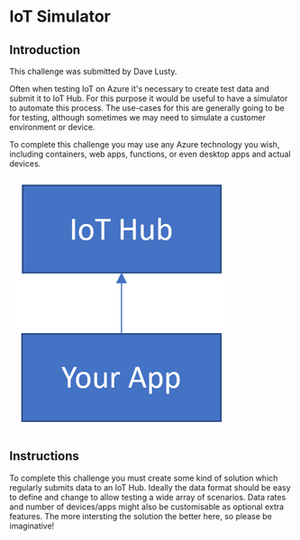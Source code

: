 # IoT Simulator

## Introduction

This challenge was submitted by Dave Lusty.

Often when testing IoT on Azure it's necessary to create test data and submit it to IoT Hub. For this purpose it would be useful to have a simulator to automate this process. The use-cases for this are generally going to be for testing, although sometimes we may need to simulate a customer environment or device.

To complete this challenge you may use any Azure technology you wish, including containers, web apps, functions, or even desktop apps and actual devices.

![example image](images/iotapp.png)

## Instructions

To complete this challenge you must create some kind of solution which regularly submits data to an IoT Hub. Ideally the data format should be easy to define and change to allow testing a wide array of scenarios. Data rates and number of devices/apps might also be customisable as optional extra features.
The more intersting the solution the better here, so please be imaginative!